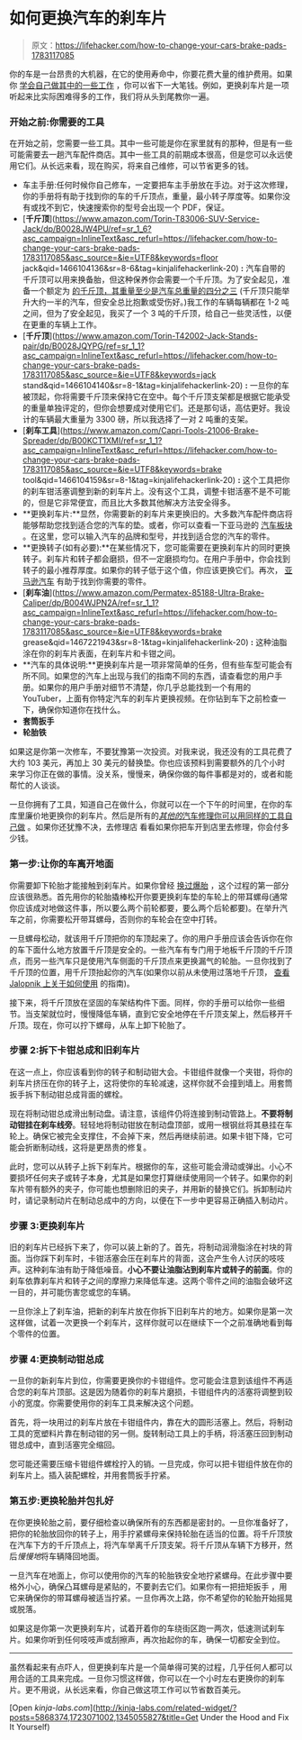 # 如何更换汽车的刹车片

> 原文：<https://lifehacker.com/how-to-change-your-cars-brake-pads-1783117085>

你的车是一台昂贵的大机器，在它的使用寿命中，你要花费大量的维护费用。如果你 [学会自己做其中的一些工作](http://lifehacker.com/the-car-repairs-you-can-seriously-do-yourself-despit-5868374) ，你可以省下一大笔钱。例如，更换刹车片是一项听起来比实际困难得多的工作，我们将从头到尾教你一遍。



### **开始之前:你需要的工具**

在开始之前，您需要一些工具。其中一些可能是你在家里就有的那种，但是有一些可能需要去一趟汽车配件商店。其中一些工具的前期成本很高，但是您可以永远使用它们。从长远来看，现在购买，将来自己维修，可以节省更多的钱。

*   车主手册:任何时候你自己修车，一定要把车主手册放在手边。对于这次修理，你的手册将有助于找到你的车的千斤顶点，重量，最小转子厚度等。如果你没有或找不到它，快速搜索你的型号会出现一个 PDF，保证。
*   [**千斤顶**](https://www.amazon.com/Torin-T83006-SUV-Service-Jack/dp/B0028JW4PU/ref=sr_1_6?asc_campaign=InlineText&asc_refurl=https://lifehacker.com/how-to-change-your-cars-brake-pads-1783117085&asc_source=&ie=UTF8&keywords=floor jack&qid=1466104136&sr=8-6&tag=kinjalifehackerlink-20) **:** 汽车自带的千斤顶可以用来换备胎，但这种保养你会需要一个千斤顶。为了安全起见，准备一个额定为 [的千斤顶，其重量至少是汽车总重量的四分之三](http://www.cartalk.com/content/i-am-looking-floor-jack-my-personal) (千斤顶只能举升大约一半的汽车，但安全总比抱歉或受伤好。)我工作的车辆每辆都在 1-2 吨之间，但为了安全起见，我买了一个 3 吨的千斤顶，给自己一些灵活性，以便在更重的车辆上工作。
*   [**千斤顶**](https://www.amazon.com/Torin-T42002-Jack-Stands-pair/dp/B0028JQYPG/ref=sr_1_1?asc_campaign=InlineText&asc_refurl=https://lifehacker.com/how-to-change-your-cars-brake-pads-1783117085&asc_source=&ie=UTF8&keywords=jack stand&qid=1466104140&sr=8-1&tag=kinjalifehackerlink-20) **:** 一旦你的车被顶起，你将需要千斤顶来保持它在空中。每个千斤顶支架都是根据它能承受的重量单独评定的，但你会想要成对使用它们。还是那句话，高估更好。我设计的车辆最大重量为 3300 磅，所以我选择了一对 2 吨重的支架。
*   [**刹车工具**](https://www.amazon.com/Capri-Tools-21006-Brake-Spreader/dp/B00KCT1XMI/ref=sr_1_1?asc_campaign=InlineText&asc_refurl=https://lifehacker.com/how-to-change-your-cars-brake-pads-1783117085&asc_source=&ie=UTF8&keywords=brake tool&qid=1466104159&sr=8-1&tag=kinjalifehackerlink-20) **:** 这个工具把你的刹车钳活塞调整到新的刹车片上。没有这个工具，调整卡钳活塞不是不可能的，但是它非常便宜，而且比大多数其他解决方法安全得多。
*   **更换刹车片:**显然，你需要新的刹车片来更换旧的。大多数汽车配件商店将能够帮助您找到适合您的汽车的垫。或者，你可以查看一下亚马逊的 [汽车板块](https://www.amazon.com/automotive-auto-truck-replacements-parts/b?asc_campaign=InlineText&asc_refurl=https://lifehacker.com/how-to-change-your-cars-brake-pads-1783117085&asc_source=&ie=UTF8&node=15684181&tag=kinjalifehackerlink-20) 。在这里，您可以输入汽车的品牌和型号，并找到适合您的汽车的零件。
*   **更换转子(如有必要):**在某些情况下，您可能需要在更换刹车片的同时更换转子。刹车片和转子都会磨损，但不一定磨损均匀。在用户手册中，你会找到转子的最小推荐厚度。如果你的转子低于这个值，你应该更换它们。再次， [亚马逊汽车](https://www.amazon.com/automotive-auto-truck-replacements-parts/b?asc_campaign=InlineText&asc_refurl=https://lifehacker.com/how-to-change-your-cars-brake-pads-1783117085&asc_source=&ie=UTF8&node=15684181&tag=kinjalifehackerlink-20) 有助于找到你需要的零件。
*   [**刹车油**](https://www.amazon.com/Permatex-85188-Ultra-Brake-Caliper/dp/B004WJPN2A/ref=sr_1_1?asc_campaign=InlineText&asc_refurl=https://lifehacker.com/how-to-change-your-cars-brake-pads-1783117085&asc_source=&ie=UTF8&keywords=brake grease&qid=1467221943&sr=8-1&tag=kinjalifehackerlink-20) **:** 这种油脂涂在你的刹车片表面，在刹车片和卡钳之间。
*   **汽车的具体说明:**更换刹车片是一项非常简单的任务，但有些车型可能会有所不同。如果您的汽车上出现与我们的指南不同的东西，请查看您的用户手册。如果你的用户手册对细节不清楚，你几乎总能找到一个有用的 YouTuber，上面有你特定汽车的刹车片更换视频。在你钻到车下之前检查一下，确保你知道你在找什么。
*   **套筒扳手**
*   **轮胎铁**

如果这是你第一次修车，不要犹豫第一次投资。对我来说，我还没有的工具花费了大约 103 美元，再加上 30 美元的替换垫。你也应该预料到需要额外的几个小时来学习你正在做的事情。没关系，慢慢来，确保你做的每件事都是对的，或者和能帮忙的人谈谈。

一旦你拥有了工具，知道自己在做什么，你就可以在一个下午的时间里，在你的车库里廉价地更换你的刹车片。然后是所有的[*其他的*汽车修理你可以用同样的工具自己做](http://lifehacker.com/the-car-repairs-you-can-seriously-do-yourself-despit-5868374) 。如果你还犹豫不决，去修理店 看看如果你把车开到店里去修理，你会付多少钱。

### **第一步:让你的车离开地面**

你需要卸下轮胎才能接触到刹车片。如果你曾经 [换过爆胎](http://lifehacker.com/how-to-change-a-flat-tire-5814168#_ga=1.91983450.1347662518.1465819317) ，这个过程的第一部分应该很熟悉。首先用你的轮胎撬棒松开你要更换刹车垫的车轮上的带耳螺母(通常你应该成对地做这件事，所以要么两个前轮都要，要么两个后轮都要)。在举升汽车之前，你需要松开带耳螺母，否则你的车轮会在空中打转。

一旦螺母松动，就该用千斤顶把你的车顶起来了。你的用户手册应该会告诉你在你的车下面什么地方放置千斤顶是安全的。一些汽车有专门用于地板千斤顶的千斤顶点，而另一些汽车只是使用汽车侧面的千斤顶点来更换漏气的轮胎。一旦你找到了千斤顶的位置，用千斤顶抬起你的汽车(如果你以前从未使用过落地千斤顶， [查看 Jalopnik 上关于如何使用](http://jalopnik.com/and-you-will-know-us-by-the-trail-of-parts-using-a-flo-231906?tag=tools) 的指南)。

接下来，将千斤顶放在坚固的车架结构件下面。同样，你的手册可以给你一些细节。当支架就位时，慢慢降低车辆，直到它安全地停在千斤顶支架上，然后移开千斤顶。现在，你可以拧下螺母，从车上卸下轮胎了。

### **步骤 2:拆下卡钳总成和旧刹车片**

在这一点上，你应该看到你的转子和制动钳大会。卡钳组件就像一个夹钳，将你的刹车片挤压在你的转子上，这将使你的车轮减速，这样你就不会撞到墙上。用套筒扳手拆下制动钳总成背面的螺栓。

现在将制动钳总成滑出制动盘。请注意，该组件仍将连接到制动管路上。**不要将制动钳挂在刹车线旁**。轻轻地将制动钳放在制动盘顶部，或用一根钢丝将其悬挂在车轮上。确保它被完全支撑住，不会掉下来，然后再继续前进。如果卡钳下降，它可能会折断制动线，这将是更昂贵的修复。

此时，您可以从转子上拆下刹车片。根据你的车，这些可能会滑动或弹出。小心不要损坏任何夹子或转子本身，尤其是如果您打算继续使用同一个转子。如果你的刹车片带有额外的夹子，你可能也想删除旧的夹子，并用新的替换它们。拆卸制动片时，请记录制动片在制动总成中的方向，以便在下一步中更容易正确插入制动片。

### **步骤 3:更换刹车片**

旧的刹车片已经拆下来了，你可以装上新的了。首先，将制动润滑脂涂在衬块的背面。当你踩下刹车时，卡钳活塞会压在刹车片的背面，这会产生令人讨厌的吱吱声。这种刹车油有助于降低噪音。**小心不要让油脂沾到刹车片或转子的前面**。你的刹车依靠刹车片和转子之间的摩擦力来降低车速。这两个零件之间的油脂会破坏这一目的，并可能伤害您或您的车辆。

一旦你涂上了刹车油，把新的刹车片放在你拆下旧刹车片的地方。如果你是第一次这样做，试着一次更换一个刹车片，这样你就可以在继续下一个之前准确地看到每个零件的位置。

### **步骤 4:更换制动钳总成**

一旦你的新刹车片到位，你需要更换你的卡钳组件。您可能会注意到该组件不再适合您的刹车片顶部。这是因为随着你的刹车片磨损，卡钳组件内的活塞将调整到较小的宽度。你需要使用你的刹车工具来解决这个问题。

首先，将一块用过的刹车片放在卡钳组件内，靠在大的圆形活塞上。然后，将制动工具的宽塑料片靠在制动钳的另一侧。旋转制动工具上的手柄，将活塞压回到制动钳总成中，直到活塞完全缩回。

您可能还需要压缩卡钳组件螺栓拧入的销。一旦完成，你可以把卡钳组件放在你的刹车片上。插入装配螺栓，并用套筒扳手拧紧。

### **第五步:更换轮胎并包扎好**

在你更换轮胎之前，要仔细检查以确保所有的东西都是密封的。一旦你准备好了，把你的轮胎放回你的转子上，用手拧紧螺母来保持轮胎在适当的位置。将千斤顶放在汽车下方的千斤顶点上，将汽车举离千斤顶支架。将千斤顶从车辆下方移开，然后*慢慢地*将车辆降回地面。

一旦汽车在地面上，你可以使用你的汽车的轮胎铁安全地拧紧螺母。在此步骤中要格外小心，确保凸耳螺母是紧贴的，不要剥去它们。如果你有一把扭矩扳手 ，用它来确保你的带耳螺母被适当拧紧。一旦你再次上路，你不希望你的轮胎开始摇晃或脱落。

如果这是你第一次更换刹车片，试着开着你的车绕街区跑一两次，低速测试刹车片。如果你听到任何吱吱声或刮擦声，再次抬起你的车，确保一切都安全到位。

* * *

虽然看起来有点吓人，但更换刹车片是一个简单得可笑的过程，几乎任何人都可以用合适的工具来完成。一旦你习惯这样做，你可以在一个小时左右更换你的刹车片。更不用说，从长远来看，你自己做这项工作可以节省数百美元。

[Open *kinja-labs.com*](http://kinja-labs.com/related-widget/?posts=5868374,1723071002,1345055827&title=Get Under the Hood and Fix It Yourself)
